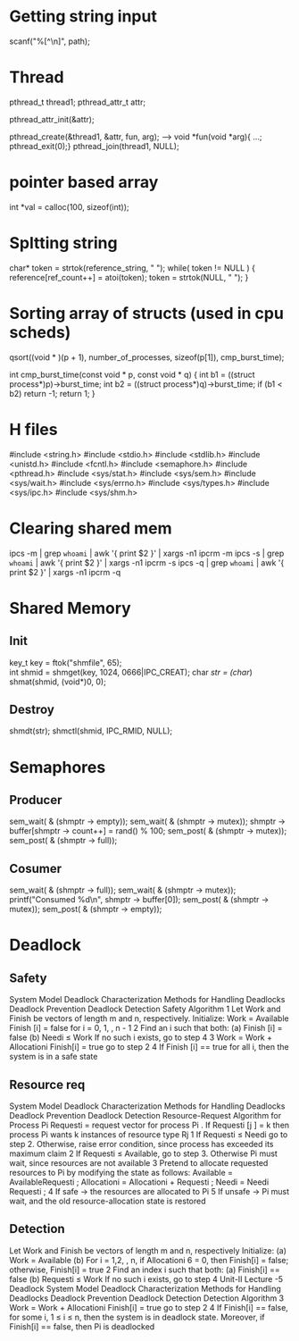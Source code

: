 # Getting string input
scanf("%[^\n]", path);

# Thread
pthread_t thread1;
pthread_attr_t attr;
    
pthread_attr_init(&attr);

pthread_create(&thread1, &attr, fun, arg); --> void *fun(void *arg){ ...; pthread_exit(0);}
pthread_join(thread1, NULL);

# pointer based array
int *val = calloc(100, sizeof(int));

# Spltting string
char* token = strtok(reference_string, " ");
    while( token != NULL ) {
        reference[ref_count++] = atoi(token);
        token = strtok(NULL, " ");
    }

# Sorting array of structs (used in cpu scheds)
qsort((void * )(p + 1), number_of_processes, sizeof(p[1]), cmp_burst_time);

int cmp_burst_time(const void * p, const void * q) {
    int b1 = ((struct process*)p)->burst_time;
    int b2 = ((struct process*)q)->burst_time;
    if (b1 < b2) return -1;
    return 1;
}

# H files
#include <string.h>
#include <stdio.h>
#include <stdlib.h>
#include <unistd.h>
#include <fcntl.h> 
#include <semaphore.h>
#include <pthread.h>
#include <sys/stat.h>
#include <sys/sem.h>
#include <sys/wait.h>
#include <sys/errno.h>
#include <sys/types.h>
#include <sys/ipc.h>
#include <sys/shm.h>

# Clearing shared mem
ipcs -m | grep `whoami` | awk '{ print $2 }' | xargs -n1 ipcrm -m
ipcs -s | grep `whoami` | awk '{ print $2 }' | xargs -n1 ipcrm -s
ipcs -q | grep `whoami` | awk '{ print $2 }' | xargs -n1 ipcrm -q

# Shared Memory
## Init
key_t key = ftok("shmfile", 65);  
int shmid = shmget(key, 1024, 0666|IPC_CREAT);
char *str = (char*) shmat(shmid, (void*)0, 0);

## Destroy
shmdt(str);
shmctl(shmid, IPC_RMID, NULL);

# Semaphores

## Producer
sem_wait( & (shmptr -> empty));
sem_wait( & (shmptr -> mutex));
shmptr -> buffer[shmptr -> count++] = rand() % 100;
sem_post( & (shmptr -> mutex));
sem_post( & (shmptr -> full));

## Cosumer
sem_wait( & (shmptr -> full));
sem_wait( & (shmptr -> mutex));
printf("Consumed %d\n", shmptr -> buffer[0]);
sem_post( & (shmptr -> mutex));
sem_post( & (shmptr -> empty));

# Deadlock

## Safety
System Model Deadlock Characterization Methods for Handling Deadlocks Deadlock Prevention Deadlock Detection
Safety Algorithm
1 Let Work and Finish be vectors of length m and n,
respectively. Initialize:
Work = Available
Finish [i] = false for i = 0, 1, , n - 1
2 Find an i such that both:
(a) Finish [i] = false
(b) Needi ≤ Work
If no such i exists, go to step 4
3 Work = Work + Allocationi
Finish[i] = true
go to step 2
4 If Finish [i] == true for all i, then the system is in a safe
state

## Resource req
System Model Deadlock Characterization Methods for Handling Deadlocks Deadlock Prevention Deadlock Detection
Resource-Request Algorithm for Process Pi
Requesti = request vector for process Pi . If Requesti [j ] = k
then process Pi wants k instances of resource type Rj
1 If Requesti ≤ Needi go to step 2. Otherwise, raise error
condition, since process has exceeded its maximum claim
2 If Requesti ≤ Available, go to step 3. Otherwise Pi must
wait, since resources are not available
3 Pretend to allocate requested resources to Pi by modifying
the state as follows:
Available = AvailableRequesti ;
Allocationi = Allocationi + Requesti ;
Needi = Needi Requesti ;
4 If safe → the resources are allocated to Pi
5 If unsafe → Pi must wait, and the old resource-allocation
state is restored

## Detection

Let Work and Finish be vectors of length m and n,
respectively Initialize: (a) Work = Available
(b) For i = 1,2, , n, if Allocationi 6 = 0, then
Finish[i] = false; otherwise, Finish[i] = true
2 Find an index i such that both:
(a) Finish[i] == false
(b) Requesti ≤ Work
If no such i exists, go to step 4
Unit-II Lecture -5
Deadlock
System Model Deadlock Characterization Methods for Handling Deadlocks Deadlock Prevention Deadlock Detection
Detection Algorithm
3 Work = Work + Allocationi
Finish[i] = true
go to step 2
4 If Finish[i] == false, for some i, 1 ≤ i ≤ n, then the system
is in deadlock state. Moreover, if Finish[i] == false, then Pi
is deadlocked